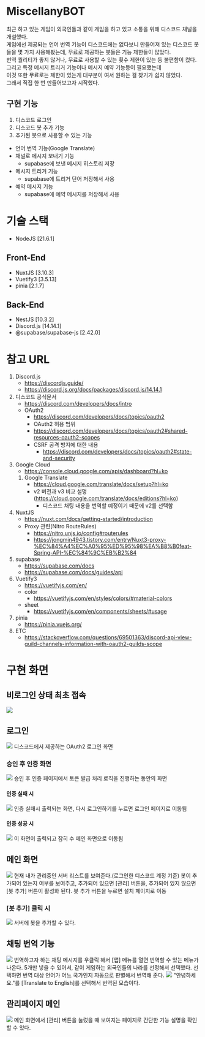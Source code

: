 # MiscellanyBOT

최근 하고 있는 게임이 외국인들과 같이 게임을 하고 있고 소통을 위해 디스코드 채널을 개설했다.  
게임에선 제공되는 언어 번역 기능이 디스코드에는 없다보니 만들어져 있는 디스코드 봇들을 몇 가지 사용해봤는데, 무료로 제공하는 봇들은 기능 제한들이 많았다.  
번역 퀄리티가 좋지 않거나, 무료로 사용할 수 있는 횟수 제한이 있는 등 불편함이 컸다.
그리고 특정 메시지 트리거 기능이나 메시지 예약 기능등이 필요했는데  
이것 또한 무료로는 제한이 있는게 대부분이 여서 원하는 걸 찾기가 쉽지 않았다.  
그래서 직접 한 번 만들어보고자 시작했다.

## 구현 기능

1. 디스코드 로그인
2. 디스코드 봇 추가 기능
3. 추가된 봇으로 사용할 수 있는 기능

- 언어 번역 기능(Google Translate)
- 채널로 메시지 보내기 기능
  - supabase에 보낸 메시지 히스토리 저장
- 메시지 트리거 기능
  - supabase에 트리거 단어 저장해서 사용
- 예약 메시지 기능
  - supabase에 예약 메시지를 저장해서 사용

# 기술 스택

- NodeJS [21.6.1]

## Front-End

- NuxtJS [3.10.3]
- Vuetify3 [3.5.13]
- pinia [2.1.7]

## Back-End

- NestJS [10.3.2]
- Discord.js [14.14.1]
- @supabase/supabase-js [2.42.0]

# 참고 URL

1. Discord.js
   - https://discordjs.guide/
   - https://discord.js.org/docs/packages/discord.js/14.14.1
2. 디스코드 공식문서
   - https://discord.com/developers/docs/intro
   - OAuth2
     - https://discord.com/developers/docs/topics/oauth2
     - OAuth2 허용 범위
     - https://discord.com/developers/docs/topics/oauth2#shared-resources-oauth2-scopes
     - CSRF 공격 방지에 대한 내용
       - https://discord.com/developers/docs/topics/oauth2#state-and-security
3. Google Cloud
   - https://console.cloud.google.com/apis/dashboard?hl=ko
   1. Google Translate
      - https://cloud.google.com/translate/docs/setup?hl=ko
      - v2 버전과 v3 비교 설명 (https://cloud.google.com/translate/docs/editions?hl=ko)
        - 디스코드 채팅 내용을 번역할 예정이기 때문에 v2를 선택함
4. NuxtJS
   - https://nuxt.com/docs/getting-started/introduction
   - Proxy 관련(Nitro RouteRules)
     - https://nitro.unjs.io/config#routerules
     - https://jongmin4943.tistory.com/entry/Nuxt3-proxy-%EC%84%A4%EC%A0%95%ED%95%98%EA%B8%B0feat-Spring-API-%EC%84%9C%EB%B2%84
5. supabase
   - https://supabase.com/docs
   - https://supabase.com/docs/guides/api
6. Vuetify3
   - https://vuetifyjs.com/en/
   - color
     - https://vuetifyjs.com/en/styles/colors/#material-colors
   - sheet
     - https://vuetifyjs.com/en/components/sheets/#usage
7. pinia
   - https://pinia.vuejs.org/
8. ETC
   - https://stackoverflow.com/questions/69501363/discord-api-view-guild-channels-information-with-oauth2-guilds-scope

# 구현 화면

## 비로그인 상태 최초 접속

<img src="images/1.png"/>

## 로그인

<img src="images/2.png" />
디스코드에서 제공하는 OAuth2 로그인 화면

### 승인 후 인증 화면

<img src="images/3.png"/>
승인 후 인증 페이지에서 토큰 발급 처리 로직을 진행하는 동안의 화면

#### 인증 실패 시

<img src="images/4.png"/>
인증 실패시 출력되는 화면, 다시 로그인하기를 누르면 로그인 페이지로 이동됨

#### 인증 성공 시

<img src="images/5.png"/>
이 화면이 출력되고 잠히 수 메인 화면으로 이동됨

## 메인 화면

<img src="images/6.png"/>
현재 내가 관리중인 서버 리스트를 보여준다.(로그인한 디스코드 계정 기준)   
봇이 추가되어 있는지 여부를 보여주고, 추가되어 있으면 [관리] 버튼을, 추가되어 있지 않으면 [봇 추가] 버튼이 활성화 된다.   
봇 추가 버튼을 누르면 설치 페이지로 이동

### [봇 추가] 클릭 시

<img src="images/7.png"/>
서버에 봇을 추가할 수 있다.

## 채팅 번역 기능

<img src="images/8.png"/>
번역하고자 하는 채팅 메시지를 우클릭 해서 [앱] 메뉴를 열면 번역할 수 있는 메뉴가 나온다.   
5개만 넣을 수 있어서, 같이 게임하는 외국인들의 나라를 선정해서 선택했다.   
선택하면 번역 대상 언어가 어느 국가인지 자동으로 판별해서 번역해 준다.

<img src="images/9.png"/>
"안녕하세요."를 [Translate to English]를 선택해서 번역된 모습이다.

## 관리페이지 메인

<img src="images/10.png" />
메인 화면에서 [관리] 버튼을 눌렀을 때 보여지는 페이지로 간단한 기능 설명을 확인할 수 있다.
